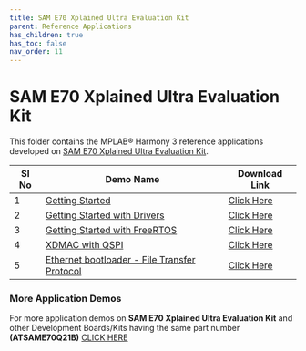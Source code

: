 ```yaml
---
title: SAM E70 Xplained Ultra Evaluation Kit
parent: Reference Applications
has_children: true
has_toc: false
nav_order: 11
---
```

# SAM E70 Xplained Ultra Evaluation Kit

This folder contains the MPLAB® Harmony 3 reference applications developed on [SAM E70 Xplained Ultra Evaluation Kit](https://www.microchip.com/Developmenttools/ProductDetails/DM320113).   

|SI No| Demo Name | Download Link |
| --- | --- | -- |
| 1 | [Getting Started](./same70_getting_started/readme.md) | [Click Here](https://github.com/MicrochipTech/MPLAB-Harmony-Reference-Apps/releases/latest/download/same70_getting_started.zip) |
| 2 | [Getting Started with Drivers](./getting_started_drv/readme.md) |  [Click Here](https://github.com/MicrochipTech/MPLAB-Harmony-Reference-Apps/releases/latest/download/getting_started_drv.zip) |
| 3 | [Getting Started with FreeRTOS](./getting_started_freertos/readme.md) |  [Click Here](https://github.com/MicrochipTech/MPLAB-Harmony-Reference-Apps/releases/latest/download/getting_started_freertos.zip) |
| 4 | [XDMAC with QSPI](./qspi_xdmac_read_write/readme.md) |  [Click Here](https://github.com/MicrochipTech/MPLAB-Harmony-Reference-Apps/releases/latest/download/qspi_xdmac_read_write.zip) |
| 5 | [Ethernet bootloader - File Transfer Protocol](./ftp_bootloader/readme.md) |  [Click Here](https://github.com/MicrochipTech/MPLAB-Harmony-Reference-Apps/releases/latest/download/ftp_bootloader.zip) |


### More Application Demos

For more application demos on **SAM E70 Xplained Ultra Evaluation Kit** and other Development Boards/Kits having the same part number **(ATSAME70Q21B)** <a href="https://mplab-discover.microchip.com/v1?s0=ATSAME70Q21B" target="_blank"> CLICK HERE </a>
